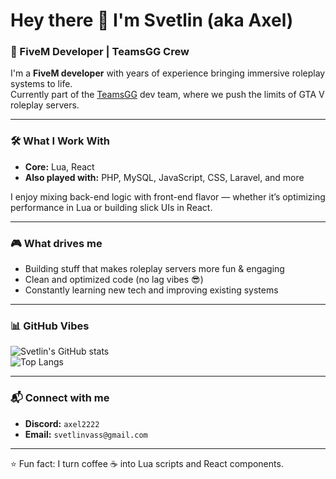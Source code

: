 # Hey there 👋 I'm Svetlin (aka Axel)

### 🚀 FiveM Developer | TeamsGG Crew

I'm a **FiveM developer** with years of experience bringing immersive roleplay systems to life.  
Currently part of the [TeamsGG](https://teamsgg.dev) dev team, where we push the limits of GTA V roleplay servers.  

---

### 🛠️ What I Work With
- **Core:** Lua, React  
- **Also played with:** PHP, MySQL, JavaScript, CSS, Laravel, and more  

I enjoy mixing back-end logic with front-end flavor — whether it’s optimizing performance in Lua or building slick UIs in React.

---

### 🎮 What drives me
- Building stuff that makes roleplay servers more fun & engaging  
- Clean and optimized code (no lag vibes 😎)  
- Constantly learning new tech and improving existing systems  

---

### 📊 GitHub Vibes
![Svetlin's GitHub stats](https://github-readme-stats.vercel.app/api?username=Axel2222&show_icons=true&theme=radical)  
![Top Langs](https://github-readme-stats.vercel.app/api/top-langs/?username=Axel2222&layout=compact&theme=radical)

---

### 📬 Connect with me
- **Discord:** `axel2222`  
- **Email:** `svetlinvass@gmail.com`

---

⭐ Fun fact: I turn coffee ☕ into Lua scripts and React components. 
